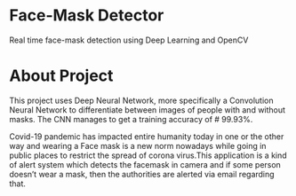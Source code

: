 # Face-Mask Detector

Real time face-mask detection using Deep Learning and OpenCV

# About Project

This project uses Deep Neural Network, more specifically a Convolution Neural Network to differentiate between images of people with and without masks. The CNN manages to get a training accuracy of # 99.93%.

Covid-19 pandemic has impacted entire humanity today in one or
the other way and wearing a Face mask is a new norm nowadays
while going in public places to restrict the spread of corona
virus.This application is a kind of alert system which detects the
facemask in camera and if some person doesn’t wear a mask, then
the authorities are alerted via email regarding that.
